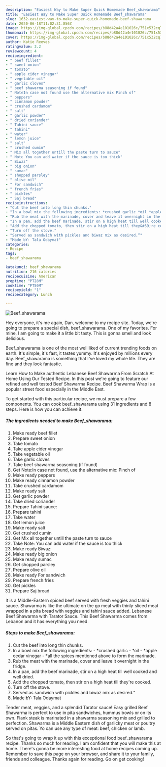 ```yaml
---
description: "Easiest Way to Make Super Quick Homemade Beef_shawarama"
title: "Easiest Way to Make Super Quick Homemade Beef_shawarama"
slug: 1632-easiest-way-to-make-super-quick-homemade-beef-shawarama
date: 2020-06-18T11:02:31.856Z
image: https://img-global.cpcdn.com/recipes/b88d42a4e101026c/751x532cq70/beef_shawarama-recipe-main-photo.jpg
thumbnail: https://img-global.cpcdn.com/recipes/b88d42a4e101026c/751x532cq70/beef_shawarama-recipe-main-photo.jpg
cover: https://img-global.cpcdn.com/recipes/b88d42a4e101026c/751x532cq70/beef_shawarama-recipe-main-photo.jpg
author: Katie Reeves
ratingvalue: 3.2
reviewcount: 4
recipeingredient:
- " beef fillet"
- " sweet onion"
- " tomato"
- " apple cider vinegar"
- " vegetable oil"
- " garlic cloves"
- " beef shawarma seasoning if found"
- " NoteIn case not found use the alternative mix Pinch of"
- " peppers"
- " cinnamon powder"
- " crushed cardamom"
- " salt"
- " garlic powder"
- " dried coriander"
- " Tahini sauce"
- " tahini"
- " water"
- " lemon juice"
- " salt"
- " crushed cumin"
- " Mix all together untill the paste turn to sauce"
- " Note You can add water if the sauce is too thick"
- " Biwaz"
- " big onion"
- " sumac"
- " shopped parsley"
- " olive oil"
- " For sandwich"
- " french fries"
- " pickles"
- " Saj bread"
recipeinstructions:
- "Cut the beef into long thin chunks."
- "In a bowl mix the following ingredients: *crushed garlic *oil *apple cedar vinegar *all the spices mentioned above to form the marinade."
- "Rub the meat with the marinade, cover and leave it overnight in the fridge."
- "In a pan, add the beef marinade, stir on a high heat till well cooked and well dried."
- "Add the chopped tomato, then stir on a high heat till they&#39;re cooked."
- "Turn off the stove."
- "Served as sandwich with pickles and biwaz mix as desired.“"
- "Made bY: Tala Odaymat"
categories:
- Recipe
tags:
- beef_shawarama

katakunci: beef_shawarama 
nutrition: 216 calories
recipecuisine: American
preptime: "PT28M"
cooktime: "PT50M"
recipeyield: "1"
recipecategory: Lunch

---
```



![Beef_shawarama](https://img-global.cpcdn.com/recipes/b88d42a4e101026c/751x532cq70/beef_shawarama-recipe-main-photo.jpg)

Hey everyone, it's me again, Dan, welcome to my recipe site. Today, we're going to prepare a special dish, beef_shawarama. One of my favorites. For mine, I am going to make it a little bit tasty. This is gonna smell and look delicious.

Beef_shawarama is one of the most well liked of current trending foods on earth. It's simple, it's fast, it tastes yummy. It's enjoyed by millions every day. Beef_shawarama is something that I've loved my whole life. They are fine and they look fantastic.

Learn How to Make authentic Lebanese Beef Shawarma From Scratch At Home Using Our Tested Recipe. In this post we&#39;re going to feature our refined and well tested Beef Shawarma Recipe. Beef Shawarma Wrap is a popular street food especially in the Middle East.


To get started with this particular recipe, we must prepare a few components. You can cook beef_shawarama using 31 ingredients and 8 steps. Here is how you can achieve it.

<!--inarticleads1-->

##### The ingredients needed to make Beef_shawarama:

1. Make ready  beef fillet
1. Prepare  sweet onion
1. Take  tomato
1. Take  apple cider vinegar
1. Take  vegetable oil
1. Take  garlic cloves
1. Take  beef shawarma seasoning (if found)
1. Get  Note:In case not found, use the alternative mix: Pinch of
1. Make ready  peppers
1. Make ready  cinnamon powder
1. Take  crushed cardamom
1. Make ready  salt
1. Get  garlic powder
1. Take  dried coriander
1. Prepare  Tahini sauce:
1. Prepare  tahini
1. Take  water
1. Get  lemon juice
1. Make ready  salt
1. Get  crushed cumin
1. Get  Mix all together untill the paste turn to sauce
1. Take  Note: You can add water if the sauce is too thick
1. Make ready  Biwaz:
1. Make ready  big onion
1. Make ready  sumac
1. Get  shopped parsley
1. Prepare  olive oil
1. Make ready  For sandwich
1. Prepare  french fries
1. Get  pickles
1. Prepare  Saj bread


It is a Middle-Eastern spiced beef served with fresh veggies and tahini sauce. Shawarma is like the ultimate on the go meal with thinly-sliced meat wrapped in a pita bread with veggies and tahini sauce added. Lebanese Beef Shawarma with Tarator Sauce. This Beef Shawarma comes from Lebanon and it has everything you need. 

<!--inarticleads2-->

##### Steps to make Beef_shawarama:

1. Cut the beef into long thin chunks.
1. In a bowl mix the following ingredients: - *crushed garlic - *oil - *apple cedar vinegar - *all the spices mentioned above to form the marinade.
1. Rub the meat with the marinade, cover and leave it overnight in the fridge.
1. In a pan, add the beef marinade, stir on a high heat till well cooked and well dried.
1. Add the chopped tomato, then stir on a high heat till they&#39;re cooked.
1. Turn off the stove.
1. Served as sandwich with pickles and biwaz mix as desired.“
1. Made bY: Tala Odaymat


Tender meat, veggies, and a splendid Tarator sauce! Easy grilled Beef Shawarma is perfect to use in pita sandwiches, hummus bowls or on its own. Flank steak is marinated in a shawarma seasoning mix and grilled to perfection. Shawarma is a Middle Eastern dish of garlicky meat or poultry served on pitas. Yo can use any type of meat: beef, chicken or lamb. 

So that's going to wrap it up with this exceptional food beef_shawarama recipe. Thanks so much for reading. I am confident that you will make this at home. There's gonna be more interesting food at home recipes coming up. Remember to save this page on your browser, and share it to your family, friends and colleague. Thanks again for reading. Go on get cooking!
